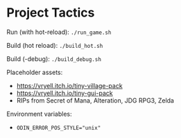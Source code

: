 # Project Tactics

Run (with hot-reload):
`./run_game.sh`

Build (hot reload):
`./build_hot.sh`

Build (-debug):
`./build_debug.sh`

Placeholder assets:
- https://vryell.itch.io/tiny-village-pack
- https://vryell.itch.io/tiny-gui-pack
- RIPs from Secret of Mana, Alteration, JDG RPG3, Zelda

Environment variables:
- `ODIN_ERROR_POS_STYLE="unix"`
